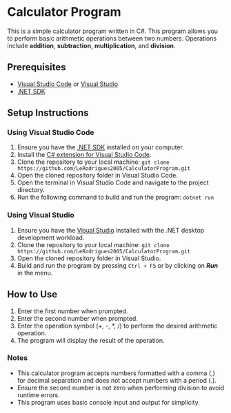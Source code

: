 # Calculator Program
This is a simple calculator program written in C#. This program allows you to perform basic arithmetic operations between two numbers. Operations include **addition**, **subtraction**, **multiplication**, and **division**.

## Prerequisites
- <a href="https://code.visualstudio.com">Visual Studio Code</a> or <a href="https://visualstudio.microsoft.com/pt-br/">Visual Studio</a>
- <a href="https://dotnet.microsoft.com/pt-br/download">.NET SDK</a>

## Setup Instructions
### Using Visual Studio Code
1. Ensure you have the <a href="https://dotnet.microsoft.com/pt-br/download">.NET SDK</a> installed on your computer.
2. Install the <a href="https://marketplace.visualstudio.com/items?itemName=ms-dotnettools.csharp">C# extension for Visual Studio Code</a>.
3.  Clone the repository to your local machine:
  `git clone https://github.com/LeRodrigues2005/CalculatorProgram.git`
5. Open the cloned repository folder in Visual Studio Code.
6.  Open the terminal in Visual Studio Code and navigate to the project directory.
7.  Run the following command to build and run the program:
  `dotnet run`

### Using Visual Studio
1. Ensure you have the <a href="https://visualstudio.microsoft.com/pt-br/">Visual Studio</a> installed with the .NET desktop development workload.
2. Clone the repository to your local machine:
  `git clone https://github.com/LeRodrigues2005/CalculatorProgram.git`
3. Open the cloned repository folder in Visual Studio.
4.  Build and run the program by pressing `Ctrl + F5` or by clicking on ***Run*** in the menu.

## How to Use
1. Enter the first number when prompted.
2. Enter the second number when prompted.
3. Enter the operation symbol (+, -, *, /) to perform the desired arithmetic operation.
4. The program will display the result of the operation.

### Notes
- This calculator program accepts numbers formatted with a comma (,) for decimal separation and does not accept numbers with a period (.).
- Ensure the second number is not zero when performing division to avoid runtime errors.
- This program uses basic console input and output for simplicity.
